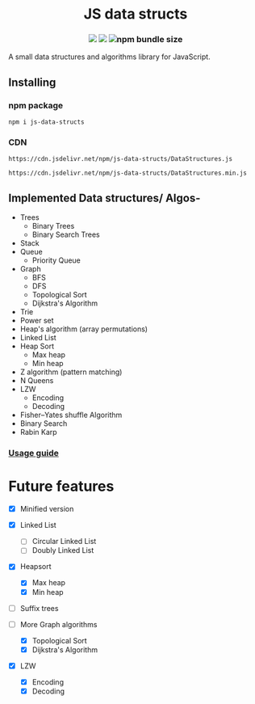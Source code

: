 
<h1 align="center">
JS data structs<br>

</h1>
<h3 align="center">

<img src ="https://img.shields.io/npm/dt/js-data-structs.svg?style=for-the-badge">
<img src ="https://img.shields.io/npm/v/js-data-structs.svg?style=for-the-badge">
<!-- <img alt="jsDelivr hits (npm)" src="https://img.shields.io/jsdelivr/npm/hm/js-data-structs?style=for-the-badge"> -->
<img alt="npm bundle size" src="https://img.shields.io/bundlephobia/min/js-data-structs?style=for-the-badge">

</h3>


A small data structures and algorithms library for JavaScript.

## Installing
### npm package
`npm i js-data-structs`

### CDN
`https://cdn.jsdelivr.net/npm/js-data-structs/DataStructures.js`

`https://cdn.jsdelivr.net/npm/js-data-structs/DataStructures.min.js`

## Implemented Data structures/ Algos-
- Trees
    - Binary Trees
    - Binary Search Trees
- Stack
- Queue
    - Priority Queue
- Graph 
    - BFS
    - DFS
    - Topological Sort
    - Dijkstra's Algorithm
- Trie
- Power set
- Heap's algorithm (array permutations)
- Linked List
- Heap Sort
    - Max heap
    - Min heap
- Z algorithm (pattern matching)
- N Queens
- LZW
    - Encoding
    - Decoding
- Fisher–Yates shuffle Algorithm
- Binary Search
- Rabin Karp

### [Usage guide](https://data-structs.netlify.com/guide/trees.html)


# Future features
- [x] Minified version

- [x] Linked List
    - [ ] Circular Linked List
    - [ ] Doubly Linked List
- [x] Heapsort
    - [x] Max heap
    - [x] Min heap
- [ ] Suffix trees
- [ ] More Graph algorithms
    - [x] Topological Sort
    - [x] Dijkstra's Algorithm
- [x] LZW
    - [x] Encoding
    - [x] Decoding